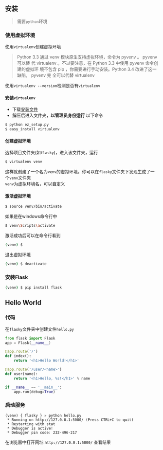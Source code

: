 ## 安装

> 需要`python`环境

### 使用虚拟环境

使用`virtualenv`创建虚拟环境

> Python 3.3 通过 venv 模块原生支持虚拟环境，命令为 pyvenv 。 pyvenv 可以替
代 virtualenv 。不过要注意，在 Python 3.3 中使用 pyvenv 命令创建的虚拟环
境不包含 pip ，你需要进行手动安装。Python 3.4 改进了这一缺陷， pyvenv 完
全可以代替 virtualenv

使用`virtualenv --version`检测是否有`virtualenv`  

#### 安装`virtualenv`

* 下载[安装文件](https://bitbucket.org/pypa/setuptools)
* 解压后进入文件夹，**以管理员身份运行** 以下命令
```bash
$ python ez_setup.py
$ easy_install virtualenv
```

#### 创建虚拟环境

选择项目文件夹(如`flasky`)，进入该文件夹，运行
```bash
$ virtualenv venv
```
这样就创建了一个名为`venv`的虚拟环境，你可以在`flasky`文件夹下发现生成了一个`venv`文件夹  
`venv`为虚拟环境名，可以自定义

#### 激活虚拟环境

```bash
$ source venv/bin/activate
```
如果是在windows命令行中
```bash
$ venv\Scripts\activate
```

激活成功后可以在命令行看到
```bash
(venv) $
```

退出虚拟环境  
```bash
(venv) $ deactivate
```

### 安装Flask

```bash
(venv) $ pip install flask
```

## Hello World

### 代码

在`flasky`文件夹中创建文件`hello.py`
```python
from flask import Flask
app = Flask(__name__)

@app.route('/')
def index():
    return '<h1>Hello World!</h1>'

@app.route('/user/<name>')
def user(name):
    return '<h1>Hello, %s!</h1>' % name

if __name__ == '__main__':
    app.run(debug=True)
```

### 启动服务

```
(venv) { flasky } » python hello.py
 * Running on http://127.0.0.1:5000/ (Press CTRL+C to quit)
 * Restarting with stat
 * Debugger is active!
 * Debugger pin code: 232-496-217
```

在浏览器中打开网址:`http://127.0.0.1:5000/` 查看结果
